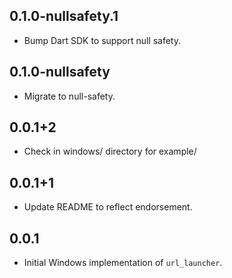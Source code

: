 ## 0.1.0-nullsafety.1

* Bump Dart SDK to support null safety.

## 0.1.0-nullsafety

* Migrate to null-safety.

## 0.0.1+2

* Check in windows/ directory for example/

## 0.0.1+1

* Update README to reflect endorsement.

## 0.0.1

* Initial Windows implementation of `url_launcher`.
